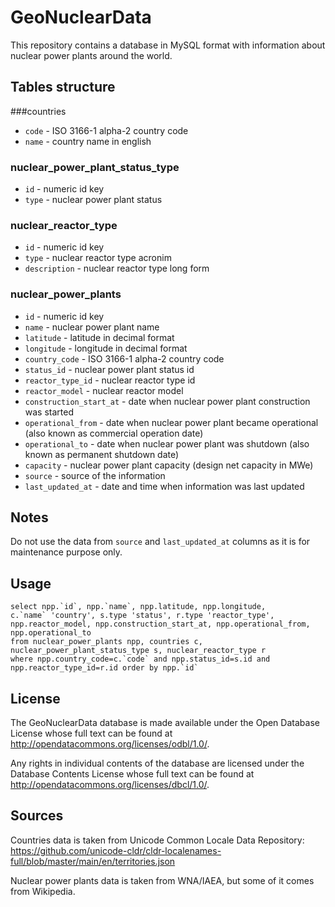 # GeoNuclearData

This repository contains a database in MySQL format with information about nuclear power plants around the world.

## Tables structure

###countries
- `code` - ISO 3166-1 alpha-2 country code
- `name` - country name in english
 
### nuclear_power_plant_status_type
- `id` - numeric id key
- `type` - nuclear power plant status

### nuclear_reactor_type
- `id` - numeric id key
- `type` - nuclear reactor type acronim
- `description` - nuclear reactor type long form
 
### nuclear_power_plants
- `id` - numeric id key
- `name` - nuclear power plant name
- `latitude` - latitude in decimal format
- `longitude` - longitude in decimal format
- `country_code` - ISO 3166-1 alpha-2 country code
- `status_id` - nuclear power plant status id
- `reactor_type_id` - nuclear reactor type id
- `reactor_model` - nuclear reactor model
- `construction_start_at` - date when nuclear power plant construction was started
- `operational_from` - date when nuclear power plant became operational (also known as commercial operation date)
- `operational_to` - date when nuclear power plant was shutdown (also known as permanent shutdown date)
- `capacity` - nuclear power plant capacity (design net capacity in MWe)
- `source` - source of the information
- `last_updated_at` - date and time when information was last updated
 
## Notes
Do not use the data from `source` and `last_updated_at` columns as it is for maintenance purpose only.
 
## Usage
    select npp.`id`, npp.`name`, npp.latitude, npp.longitude,
	c.`name` 'country', s.type 'status', r.type 'reactor_type',
	npp.reactor_model, npp.construction_start_at, npp.operational_from, npp.operational_to
	from nuclear_power_plants npp, countries c, nuclear_power_plant_status_type s, nuclear_reactor_type r
	where npp.country_code=c.`code` and npp.status_id=s.id and npp.reactor_type_id=r.id order by npp.`id`

## License
 The GeoNuclearData database is made available under the Open Database License whose full text can be found at http://opendatacommons.org/licenses/odbl/1.0/.
 
 Any rights in individual contents of the database are licensed under the Database Contents License whose full text can be found at http://opendatacommons.org/licenses/dbcl/1.0/.
 
## Sources
 Countries data is taken from Unicode Common Locale Data Repository: 
 https://github.com/unicode-cldr/cldr-localenames-full/blob/master/main/en/territories.json
 
 Nuclear power plants data is taken from WNA/IAEA, but some of it comes from Wikipedia.
 
